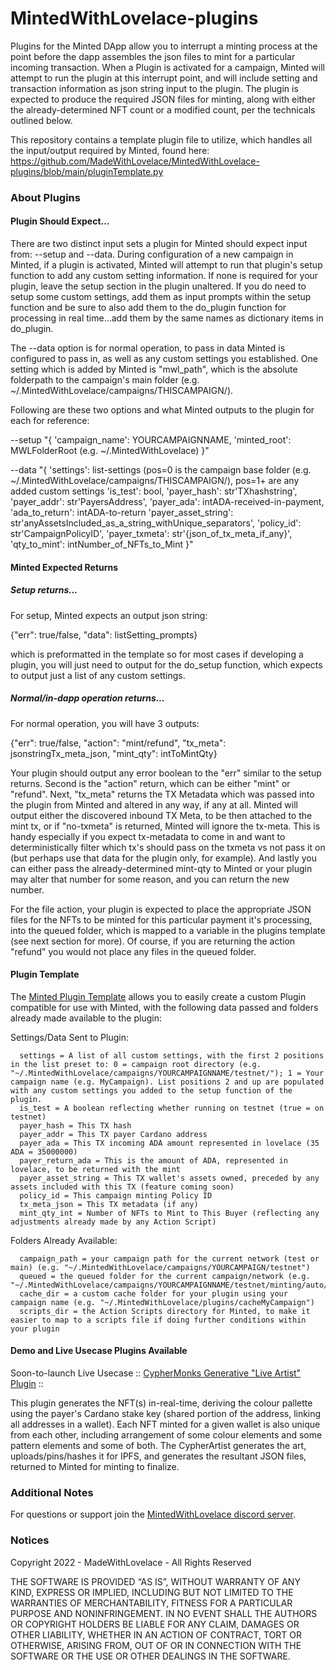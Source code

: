 # MintedWithLovelace-plugins

Plugins for the Minted DApp allow you to interrupt a minting process at the point before the dapp assembles the json files to mint for a particular incoming transaction. When a Plugin is activated for a campaign, Minted will attempt to run the plugin at this interrupt point, and will include setting and transaction information as json string input to the plugin. The plugin is expected to produce the required JSON files for minting, along with either the already-determined NFT count or a modified count, per the technicals outlined below.

This repository contains a template plugin file to utilize, which handles all the input/output required by Minted, found here: https://github.com/MadeWithLovelace/MintedWithLovelace-plugins/blob/main/pluginTemplate.py

### About Plugins
#### Plugin Should Expect...

There are two distinct input sets a plugin for Minted should expect input from: --setup and --data. During configuration of a new campaign in Minted, if a plugin is activated, Minted will attempt to run that plugin's setup function to add any custom setting information. If none is required for your plugin, leave the setup section in the plugin unaltered. If you do need to setup some custom settings, add them as input prompts within the setup function and be sure to also add them to the do_plugin function for processing in real time...add them by the same names as dictionary items in do_plugin.

The --data option is for normal operation, to pass in data Minted is configured to pass in, as well as any custom settings you established. One setting which is added by Minted is "mwl_path", which is the absolute folderpath to the campaign's main folder (e.g. ~/.MintedWithLovelace/campaigns/THISCAMPAIGN/). 

Following are these two options and what Minted outputs to the plugin for each for reference:

--setup 
"{
  'campaign_name': YOURCAMPAIGNNAME,
  'minted_root': MWLFolderRoot (e.g. ~/.MintedWithLovelace)
}"

--data 
"{
    'settings': list-settings (pos=0 is the campaign base folder (e.g. ~/.MintedWithLovelace/campaigns/THISCAMPAIGN/), pos=1+ are any added custom settings
    'is_test': bool,
    'payer_hash': str'TXhashstring',
    'payer_addr': str'PayersAddress',
    'payer_ada': intADA-received-in-payment,
    'ada_to_return': intADA-to-return
    'payer_asset_string': str'anyAssetsIncluded_as_a_string_withUnique_separators',
    'policy_id': str'CampaignPolicyID',
    'payer_txmeta': str'{json_of_tx_meta_if_any}',
    'qty_to_mint': intNumber_of_NFTs_to_Mint
}"


#### Minted Expected Returns

##### Setup returns...

For setup, Minted expects an output json string:

  {"err": true/false, "data": listSetting_prompts}

which is preformatted in the template so for most cases if developing a plugin, you will just need to output for the do_setup function, which expects to output just a list of any custom settings.

##### Normal/in-dapp operation returns...

For normal operation, you will have 3 outputs:

  {"err": true/false, "action": "mint/refund", "tx_meta": jsonstringTx_meta_json, "mint_qty": intToMintQty}

Your plugin should output any error boolean to the "err" similar to the setup returns. Second is the "action" return, which can be either "mint" or "refund". Next, "tx_meta" returns the TX Metadata which was passed into the plugin from Minted and altered in any way, if any at all. Minted will output either the discovered inbound TX Meta, to be then attached to the mint tx, or if "no-txmeta" is returned, Minted will ignore the tx-meta. This is handy especially if you expect tx-metadata to come in and want to deterministically filter which tx's should pass on the txmeta vs not pass it on (but perhaps use that data for the plugin only, for example). And lastly you can either pass the already-determined mint-qty to Minted or your plugin may alter that number for some reason, and you can return the new number. 

For the file action, your plugin is expected to place the appropriate JSON files for the NFTs to be minted for this particular payment it's processing, into the queued folder, which is mapped to a variable in the plugins template (see next section for more).  Of course, if you are returning the action "refund" you would not place any files in the queued folder.

#### Plugin Template
The [Minted Plugin Template](https://github.com/MadeWithLovelace/MintedWithLovelace-plugins/blob/main/pluginTemplate.py) allows you to easily create a custom Plugin compatible for use with Minted, with the following data passed and folders already made available to the plugin: 

Settings/Data Sent to Plugin:
```
  settings = A list of all custom settings, with the first 2 positions in the list preset to: 0 = campaign root directory (e.g. "~/.MintedWithLovelace/campaigns/YOURCAMPAIGNNAME/testnet/"); 1 = Your campaign name (e.g. MyCampaign). List positions 2 and up are populated with any custom settings you added to the setup function of the plugin.
  is_test = A boolean reflecting whether running on testnet (true = on testnet)
  payer_hash = This TX hash
  payer_addr = This TX payer Cardano address
  payer_ada = This TX incoming ADA amount represented in lovelace (35 ADA = 35000000)
  payer_return_ada = This is the amount of ADA, represented in lovelace, to be returned with the mint
  payer_asset_string = This TX wallet's assets owned, preceded by any assets included with this TX (feature coming soon)
  policy_id = This campaign minting Policy ID
  tx_meta_json = This TX metadata (if any)
  mint_qty_int = Number of NFTs to Mint to This Buyer (reflecting any adjustments already made by any Action Script)
```
Folders Already Available:
```
  campaign_path = your campaign path for the current network (test or main) (e.g. "~/.MintedWithLovelace/campaigns/YOURCAMPAIGN/testnet")
  queued = the queued folder for the current campaign/network (e.g. "~/.MintedWithLovelace/campaigns/YOURCAMPAIGNNAME/testnet/minting/auto/queued/")
  cache_dir = a custom cache folder for your plugin using your campaign name (e.g. "~/.MintedWithLovelace/plugins/cacheMyCampaign")
  scripts_dir = the Action Scripts directory for Minted, to make it easier to map to a scripts file if doing further conditions within your plugin
```

#### Demo and Live Usecase Plugins Available

Soon-to-launch Live Usecase :: [CypherMonks Generative "Live Artist" Plugin](https://github.com/MadeWithLovelace/MintedWithLovelace-plugins/blob/main/live-usecases/artistCypherMonks.py) ::

This plugin generates the NFT(s) in-real-time, deriving the colour pallette using the payer's Cardano stake key (shared portion of the address, linking all addresses in a wallet). Each NFT minted for a given wallet is also unique from each other, including arrangement of some colour elements and some pattern elements and some of both. The CypherArtist generates the art, uploads/pins/hashes it for IPFS, and generates the resultant JSON files, returned to Minted for minting to finalize.

### Additional Notes

For questions or support join the [MintedWithLovelace discord server](https://mintedwithlovelace.com).


### Notices

Copyright 2022 - MadeWithLovelace - All Rights Reserved

THE SOFTWARE IS PROVIDED “AS IS”, WITHOUT WARRANTY OF ANY KIND, EXPRESS OR IMPLIED, INCLUDING BUT NOT LIMITED TO THE WARRANTIES OF MERCHANTABILITY, FITNESS FOR A PARTICULAR PURPOSE AND NONINFRINGEMENT. IN NO EVENT SHALL THE AUTHORS OR COPYRIGHT HOLDERS BE LIABLE FOR ANY CLAIM, DAMAGES OR OTHER LIABILITY, WHETHER IN AN ACTION OF CONTRACT, TORT OR OTHERWISE, ARISING FROM, OUT OF OR IN CONNECTION WITH THE SOFTWARE OR THE USE OR OTHER DEALINGS IN THE SOFTWARE.
